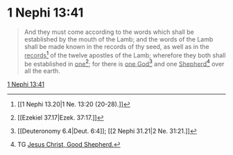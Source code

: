 # 1 Nephi 13:41

> And they must come according to the words which shall be established by the mouth of the Lamb; and the words of the Lamb shall be made known in the records of thy seed, as well as in the <u>records</u>[^a] of the twelve apostles of the Lamb; wherefore they both shall be established in <u>one</u>[^b]; for there is <u>one God</u>[^c] and one <u>Shepherd</u>[^d] over all the earth.

[1 Nephi 13:41](https://www.churchofjesuschrist.org/study/scriptures/bofm/1-ne/13?lang=eng&id=p41#p41)


[^a]: [[1 Nephi 13.20|1 Ne. 13:20 (20-28).]]
[^b]: [[Ezekiel 37.17|Ezek. 37:17.]]
[^c]: [[Deuteronomy 6.4|Deut. 6:4]]; [[2 Nephi 31.21|2 Ne. 31:21.]]
[^d]: TG [Jesus Christ, Good Shepherd.](https://www.churchofjesuschrist.org/study/scriptures/tg/jesus-christ-good-shepherd?lang=eng)
